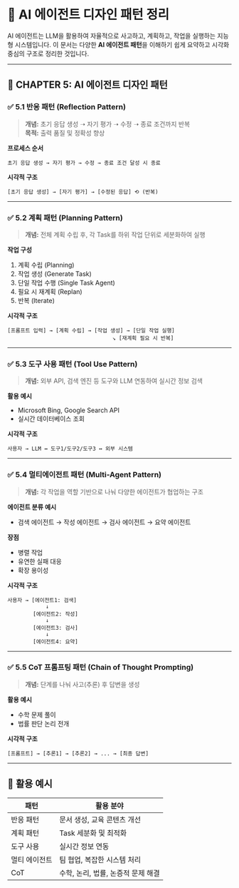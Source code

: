 
# 🧠 AI 에이전트 디자인 패턴 정리

AI 에이전트는 LLM을 활용하여 자율적으로 사고하고, 계획하고, 작업을 실행하는 지능형 시스템입니다. 이 문서는 다양한 **AI 에이전트 패턴**을 이해하기 쉽게 요약하고 시각화 중심의 구조로 정리한 것입니다.

---

## 📌 CHAPTER 5: AI 에이전트 디자인 패턴

### ✅ 5.1 반응 패턴 (Reflection Pattern)

> **개념:** 초기 응답 생성 ➝ 자기 평가 ➝ 수정 ➝ 종료 조건까지 반복  
> **목적:** 출력 품질 및 정확성 향상

**프로세스 순서**
```
초기 응답 생성 → 자기 평가 → 수정 → 종료 조건 달성 시 종료
```

**시각적 구조**
```
[초기 응답 생성] → [자기 평가] → [수정된 응답] ⟲ (반복)
```

---

### ✅ 5.2 계획 패턴 (Planning Pattern)

> **개념:** 전체 계획 수립 후, 각 Task를 하위 작업 단위로 세분화하여 실행

**작업 구성**
1. 계획 수립 (Planning)
2. 작업 생성 (Generate Task)
3. 단일 작업 수행 (Single Task Agent)
4. 필요 시 재계획 (Replan)
5. 반복 (Iterate)

**시각적 구조**
```
[프롬프트 입력] → [계획 수립] → [작업 생성] → [단일 작업 실행]
                                 ↘ [재계획 필요 시 반복]
```

---

### ✅ 5.3 도구 사용 패턴 (Tool Use Pattern)

> **개념:** 외부 API, 검색 엔진 등 도구와 LLM 연동하여 실시간 정보 검색

**활용 예시**
- Microsoft Bing, Google Search API
- 실시간 데이터베이스 조회

**시각적 구조**
```
사용자 → LLM ↔ 도구1/도구2/도구3 ↔ 외부 시스템
```

---

### ✅ 5.4 멀티에이전트 패턴 (Multi-Agent Pattern)

> **개념:** 각 작업을 역할 기반으로 나눠 다양한 에이전트가 협업하는 구조

**에이전트 분류 예시**
- 검색 에이전트 → 작성 에이전트 → 검사 에이전트 → 요약 에이전트

**장점**
- 병렬 작업
- 유연한 실패 대응
- 확장 용이성

**시각적 구조**
```
사용자 → [에이전트1: 검색]
            ↓
        [에이전트2: 작성]
            ↓
        [에이전트3: 검사]
            ↓
        [에이전트4: 요약]
```

---

### ✅ 5.5 CoT 프롬프팅 패턴 (Chain of Thought Prompting)

> **개념:** 단계를 나눠 사고(추론) 후 답변을 생성

**활용 예시**
- 수학 문제 풀이
- 법률 판단 논리 전개

**시각적 구조**
```
[프롬프트] → [추론1] → [추론2] → ... → [최종 답변]
```

---

## 📎 활용 예시

| 패턴 | 활용 분야 |
|------|-----------|
| 반응 패턴 | 문서 생성, 교육 콘텐츠 개선 |
| 계획 패턴 | Task 세분화 및 최적화 |
| 도구 사용 | 실시간 정보 연동 |
| 멀티 에이전트 | 팀 협업, 복잡한 시스템 처리 |
| CoT | 수학, 논리, 법률, 논증적 문제 해결 |

